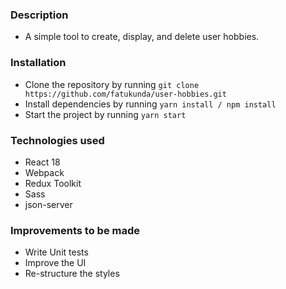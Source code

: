 ### Description

-   A simple tool to create, display, and delete user hobbies.

### Installation

-   Clone the repository by running `git clone https://github.com/fatukunda/user-hobbies.git`
-   Install dependencies by running `yarn install / npm install`
-   Start the project by running `yarn start`

### Technologies used

-   React 18
-   Webpack
-   Redux Toolkit
-   Sass
-   json-server

### Improvements to be made

-   Write Unit tests
-   Improve the UI
-   Re-structure the styles
